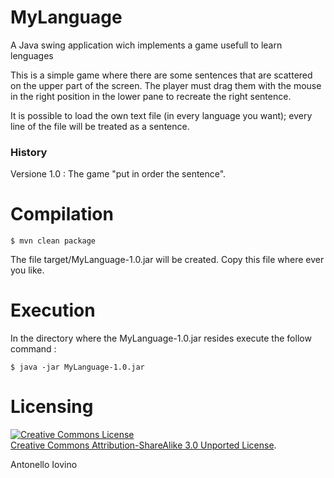 # MyLanguage

A Java swing application wich implements a game usefull to learn lenguages

This is a simple game where there are some sentences that are scattered on the upper part of the screen.
The player must drag them with the mouse in the right position in the lower pane to recreate the right sentence.

It is possible to load the own text file (in every language you want);
 every line of the file will be treated as a sentence.
 
### History
 Versione 1.0 :
 	The game "put in order the sentence".
 
# Compilation

	$ mvn clean package

The file target/MyLanguage-1.0.jar will be created. Copy this file where ever you like.

# Execution 
In the directory where the MyLanguage-1.0.jar resides execute the follow command :

	$ java -jar MyLanguage-1.0.jar 



# Licensing 

<a rel="license" href="http://creativecommons.org/licenses/by-sa/3.0/"><img alt="Creative Commons License" style="border-width:0" src="http://i.creativecommons.org/l/by-sa/3.0/88x31.png" /></a><br /> <a rel="license" href="http://creativecommons.org/licenses/by-sa/3.0/">Creative Commons Attribution-ShareAlike 3.0 Unported License</a>.

<div class="footer">
    <span class="footerTitle"><span class="uc">Antonello <span class="uc">
    Iovino</span>
</div>